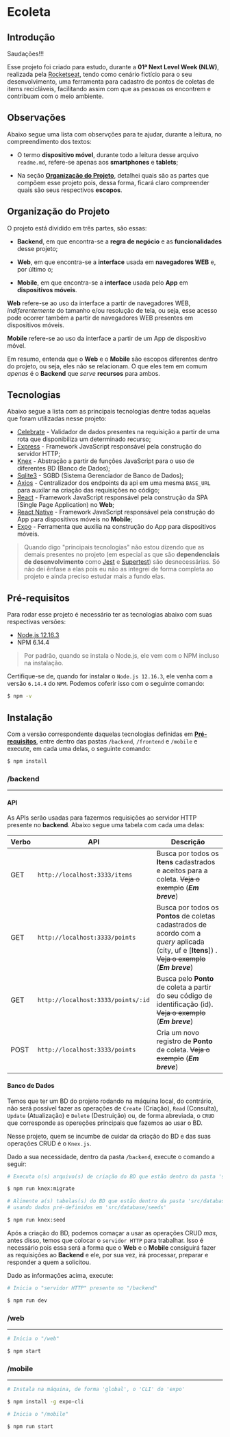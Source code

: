 # Ecoleta

## Introdução

Saudações!!!

Esse projeto foi criado para estudo, durante a  __01ª Next Level Week (NLW)__, realizada pela [Rocketseat](https://rocketseat.com.br/), tendo como cenário fictício para o seu desenvolvimento, uma ferramenta para cadastro de pontos de coletas de items recicláveis, facilitando assim com que as pessoas os encontrem e contribuam com o meio ambiente.

## Observações

Abaixo segue uma lista com observções para te ajudar, durante a leitura, no compreendimento dos textos:

* O termo __dispositivo móvel__, durante todo a leitura desse arquivo `readme.md`, refere-se apenas aos __smartphones__ e __tablets__;

* Na seção [__Organização do Projeto__](#organização-do-projeto), detalhei quais são as partes que compõem esse projeto pois, dessa forma, ficará claro compreender quais são seus respectivos __escopos__. 

## Organização do Projeto

O projeto está dividido em três partes, são essas:

* __Backend__, em que encontra-se a __regra de negócio__ e as __funcionalidades__ desse projeto;

* __Web__, em que encontra-se a __interface__ usada em __navegadores WEB__ e, por último o;

* __Mobile__, em que encontra-se a __interface__ usada pelo __App__ em __dispositivos móveis__.

__Web__ refere-se ao uso da interface a partir de navegadores WEB, _indiferentemente_ do tamanho e/ou resolução de tela, ou seja, esse acesso pode ocorrer também a partir de navegadores WEB presentes em dispositivos móveis.

__Mobile__ refere-se ao uso da interface a partir de um App de dispositivo móvel.

Em resumo, entenda que o __Web__ e o __Mobile__ são escopos diferentes dentro do projeto, ou seja, eles não se relacionam. O que eles tem em comum _apenas_ é o __Backend__ que _serve_ __recursos__ para ambos.

## Tecnologias

Abaixo segue a lista com as principais tecnologias dentre todas aquelas que foram utilizadas nesse projeto:

* [Celebrate](https://github.com/arb/celebrate) - Validador de dados presentes na requisição a partir de uma rota que disponibiliza um determinado recurso;
* [Express](https://expressjs.com/) - Framework JavaScript responsável pela construção do servidor HTTP;
* [Knex](http://knexjs.org/) - Abstração a partir de funções JavaScript para o uso de diferentes BD (Banco de Dados);
* [Sqlite3](https://github.com/kriasoft/node-sqlite) - SGBD (Sistema Gerenciador de Banco de Dados);
* [Axios](https://github.com/axios/axios) - Centralizador dos endpoints da api em uma mesma `BASE_URL` para auxilar na criação das requisições no código;
* [React](https://reactjs.org/) - Framework JavaScript responsável pela construção da SPA (Single Page Application) no __Web__;
* [React Native](https://reactnative.dev/) - Framework JavaScript responsável pela construção do App para dispositivos móveis no __Mobile__;
* [Expo](https://expo.io/) - Ferramenta que auxilia na construção do App para dispositivos móveis.

> Quando digo "principais tecnologias" não estou dizendo que as demais presentes no projeto (em especial as que são __dependenciais de desenvolvimento__ como [Jest](https://jestjs.io/) e [Supertest](https://github.com/visionmedia/supertest)) são desnecessárias. Só não dei ênfase a elas pois eu não as integrei de forma completa ao projeto e ainda preciso estudar mais a fundo elas.

## Pré-requisitos

Para rodar esse projeto é necessário ter as tecnologias abaixo com suas respectivas versões:

* [Node.js 12.16.3](https://nodejs.org/download/release/v12.16.3/)
* NPM 6.14.4

> Por padrão, quando se instala o Node.js, ele vem com o NPM incluso na instalação. 

Certifique-se de, quando for instalar o `Node.js 12.16.3`, ele venha com a versão `6.14.4` do `NPM`. Podemos coferir isso com o seguinte comando:

```sh
$ npm -v
```

## Instalação

Com a versão correspondente daquelas tecnologias definidas em [__Pré-requisitos__](#pre-requisitos), entre dentro das pastas `/backend`, `/frontend` e `/mobile` e execute, em cada uma delas, o seguinte comando:

```sh
$ npm install
```

### /backend
----

#### API

As APIs serão usadas para fazermos requisições ao servidor HTTP presente no __backend__. Abaixo segue uma tabela com cada uma delas:

| Verbo  | API                              | Descrição                                                                                     |
|--------|----------------------------------|-----------------------------------------------------------------------------------------------|
| GET    | `http://localhost:3333/items`  | Busca por todos os __Itens__ cadastrados e aceitos para a coleta. ~~Veja o exemplo~~ (**_Em breve_**)                 |
| GET    | `http://localhost:3333/points`       | Busca por todos os __Pontos__ de coletas cadastrados de acordo com a _query_ aplicada (city, uf e [__Itens__]) .  ~~Veja o exemplo~~ (**_Em breve_**)                 |
| GET    | `http://localhost:3333/points/:id`    | Busca pelo __Ponto__ de coleta a partir do seu código de identificação (id). ~~Veja o exemplo~~ (**_Em breve_**) |
| POST   | `http://localhost:3333/points`  | Cria um novo registro de __Ponto__ de coleta.  ~~Veja o exemplo~~ (**_Em breve_**)                       |

#### Banco de Dados

Temos que ter um BD do projeto rodando na máquina local, do contrário, não será possível fazer as operações de `Create` (Criação), `Read` (Consulta), `Update` (Atualização) e `Delete` (Destruição) ou, de forma abreviada, o `CRUD` que corresponde as opereções principais que fazemos ao usar o BD.

Nesse projeto, quem se incumbe de cuidar da criação do BD e das suas operações CRUD é o `Knex.js`. 

Dado a sua necessidade, dentro da pasta `/backend`, execute o comando a seguir:

```sh
# Executa o(s) arquivo(s) de criação do BD que estão dentro da pasta 'src/database/migrations'

$ npm run knex:migrate

# Alimente a(s) tabelas(s) do BD que estão dentro da pasta 'src/database/migrations' 
# usando dados pré-definidos em 'src/database/seeds'

$ npm run knex:seed
```

Após a criação do BD, podemos comaçar a usar as operações CRUD _mas_, antes disso, temos que colocar o `servidor HTTP` para trabalhar. Isso é necessário pois essa será a forma que o __Web__ e o __Mobile__ consiguirá fazer as requisições ao __Backend__ e ele, por sua vez, irá processar, preparar e responder a quem a solicitou.

Dado as informações acima, execute:

```sh
# Inicia o "servidor HTTP" presente no "/backend"

$ npm run dev
```

### /web
----

```sh
# Inicia o "/web"

$ npm start
```

### /mobile
----

```sh
# Instala na máquina, de forma 'global', o 'CLI' do 'expo'

$ npm install -g expo-cli

# Inicia o "/mobile"

$ npm run start
```




